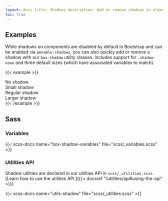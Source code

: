 ```yaml
---
layout: docs title: Shadows description: Add or remove shadows to elements with box-shadow utilities. group: utilities
toc: true
---
```


## Examples

While shadows on components are disabled by default in Bootstrap and can be enabled via `$enable-shadows`, you can also
quickly add or remove a shadow with our `box-shadow` utility classes. Includes support for `.shadow-none` and three
default sizes (which have associated variables to match).

{{< example >}}
<div class="shadow-none p-3 mb-5 bg-light rounded">No shadow</div>
<div class="shadow-sm p-3 mb-5 bg-body rounded">Small shadow</div>
<div class="shadow p-3 mb-5 bg-body rounded">Regular shadow</div>
<div class="shadow-lg p-3 mb-5 bg-body rounded">Larger shadow</div>
{{< /example >}}

## Sass

### Variables

{{< scss-docs name="box-shadow-variables" file="scss/_variables.scss" >}}

### Utilities API

Shadow utilities are declared in our utilities API in `scss/_utilities.scss`. [Learn how to use the utilities API.]({{<
docsref "/utilities/api#using-the-api" >}})

{{< scss-docs name="utils-shadow" file="scss/_utilities.scss" >}}

